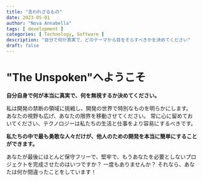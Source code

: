 ```yaml
---
title: "言われざるもの"
date: 2023-05-01
author: "Nova Annabella"
tags: [ development ]
categories: [ Technology, Software ]
description: "自分で何が真実で、どのテーマから目をそらすべきかを決めてください"
draft: false
---
```



# "The Unspoken"へようこそ

**自分自身で何が本当に真実で、何を無視するか決めてください。**

私は開発の禁断の領域に挑戦し、開発の世界で特別なものを明らかにします。
あなたの視野も広げ、あなたの限界を移動させてください。
常に心に留めておいてください、テクノロジーは私たちの生活と仕事をより容易にするべきです。

**私たちの中で最も勇敢な人々だけが、他人のための開発を本当に簡単にすることができます。**

あなたが最後にほとんど保守フリーで、堅牢で、もうあなたを必要としないプロジェクトを完成させたのはいつですか？ 一度もありませんか？ それなら、あなたは何か間違ったことをしています！
